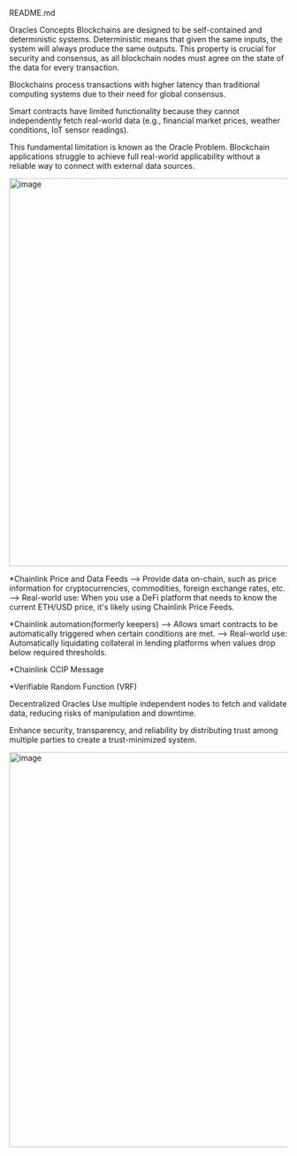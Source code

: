 README.md

Oracles Concepts
Blockchains are designed to be self-contained and deterministic systems. Deterministic means that given the same inputs, the system will always produce the same outputs. This property is crucial for security and consensus, as all blockchain nodes must agree on the state of the data for every transaction.

Blockchains process transactions with higher latency than traditional computing systems due to their need for global consensus.

Smart contracts have limited functionality because they cannot independently fetch real-world data (e.g., financial market prices, weather conditions, IoT sensor readings).

This fundamental limitation is known as the Oracle Problem. Blockchain applications struggle to achieve full real-world applicability without a reliable way to connect with external data sources.

<img width="1600" height="702" alt="image" src="https://github.com/user-attachments/assets/aeb72a88-3f33-4c93-8ca9-1792f2d1c5b1" />


*Chainlink Price and Data Feeds --> Provide data on-chain, such as price information for cryptocurrencies, commodities, foreign exchange rates, etc.
                      --> Real-world use: When you use a DeFi platform that needs to know the current ETH/USD price, it's likely using Chainlink Price Feeds.

*Chainlink automation(formerly keepers) --> Allows smart contracts to be automatically triggered when certain conditions are met.
                                        --> Real-world use: Automatically liquidating collateral in lending platforms when values drop below required thresholds.

*Chainlink CCIP Message

*Verifiable Random Function (VRF)

Decentralized Oracles
Use multiple independent nodes to fetch and validate data, reducing risks of manipulation and downtime.

Enhance security, transparency, and reliability by distributing trust among multiple parties to create a trust-minimized system.

<img width="1600" height="715" alt="image" src="https://github.com/user-attachments/assets/062cfd5b-e879-434d-b2ef-71bf7e96976a" />





